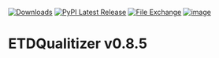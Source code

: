 [![Downloads](https://static.pepy.tech/badge/ETDQualitizer)](https://pepy.tech/project/ETDQualitizer)
[![PyPI Latest Release](https://img.shields.io/pypi/v/ETDQualitizer.svg)](https://pypi.org/project/ETDQualitizer/)
[![File Exchange](https://www.mathworks.com/matlabcentral/images/matlab-file-exchange.svg)](https://se.mathworks.com/matlabcentral/fileexchange/181328-etdqualitizer)
[![image](https://img.shields.io/pypi/pyversions/ETDQualitizer.svg)](https://pypi.org/project/ETDQualitizer/)

# ETDQualitizer v0.8.5